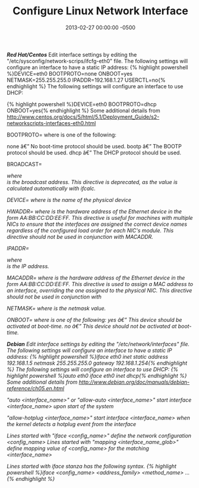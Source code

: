 ﻿---
layout: post
title:  Configure Linux Network Interface
date:   2013-02-27 00:00:00 -0500
categories: IT
---






***Red Hat/Centos***
Edit interface settings by editing the "/etc/sysconfig/network-scrips/ifcfg-eth0" file. The following settings will configure an interface to have a static IP address:
{% highlight powershell %}DEVICE=eth0
BOOTPROTO=none
ONBOOT=yes
NETMASK=255.255.255.0
IPADDR=192.168.1.27
USERCTL=no{% endhighlight %}
The following settings will configure an interface to use DHCP:


{% highlight powershell %}DEVICE=eth0
BOOTPROTO=dhcp
ONBOOT=yes{% endhighlight %}
Some additional details from <a href="http://www.centos.org/docs/5/html/5.1/Deployment_Guide/s2-networkscripts-interfaces-eth0.html">http://www.centos.org/docs/5/html/5.1/Deployment_Guide/s2-networkscripts-interfaces-eth0.html</a>

BOOTPROTO=<protocol>
where <protocol> is one of the following:

none â€” No boot-time protocol should be used.
bootp â€” The BOOTP protocol should be used.
dhcp â€” The DHCP protocol should be used.

BROADCAST=<address>
where <address> is the broadcast address. This directive is deprecated, as the value is calculated automatically with ifcalc.

DEVICE=<name>
where <name> is the name of the physical device

HWADDR=<MAC-address>
where <MAC-address> is the hardware address of the Ethernet device in the form AA:BB:CC:DD:EE:FF. This directive is useful for machines with multiple NICs to ensure that the interfaces are assigned the correct device names regardless of the configured load order for each NIC's module. This directive should not be used in conjunction with MACADDR.

IPADDR=<address>
where <address> is the IP address.

MACADDR=<MAC-address>
where <MAC-address> is the hardware address of the Ethernet device in the form AA:BB:CC:DD:EE:FF. This directive is used to assign a MAC address to an interface, overriding the one assigned to the physical NIC. This directive should not be used in conjunction with

NETMASK=<mask>
where <mask> is the netmask value.

ONBOOT=<answer>
where <answer> is one of the following:
yes â€” This device should be activated at boot-time.
no â€” This device should not be activated at boot-time.

***Debian***
Edit interface settings by editing the "/etc/network/interfaces" file. The following settings will configure an interface to have a static IP address:
{% highlight powershell %}iface eth0 inet static
address 192.168.1.5
netmask 255.255.255.0
gateway 192.168.1.254{% endhighlight %}
The following settings will configure an interface to use DHCP:
{% highlight powershell %}auto eth0
iface eth0 inet dhcp{% endhighlight %}
Some additional details from <a href="http://www.debian.org/doc/manuals/debian-reference/ch05.en.html">http://www.debian.org/doc/manuals/debian-reference/ch05.en.html</a>

"auto <interface_name>" or "allow-auto <interface_name>"
start interface <interface_name> upon start of the system

"allow-hotplug <interface_name>"
start interface <interface_name> when the kernel detects a hotplug event from the interface

Lines started with "iface <config_name>" define the network configuration <config_name>
Lines started with "mapping <interface_name_glob>" define mapping value of <config_name> for the matching <interface_name>

Lines started with iface stanza has the following syntax.
{% highlight powershell %}iface <config_name> <address_family> <method_name>
<option1> <value1>
<option2> <value2>
...{% endhighlight %}



